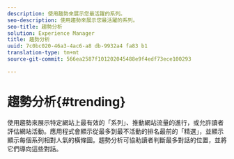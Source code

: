 ```yaml
---
description: 使用趨勢來展示您最活躍的系列。
seo-description: 使用趨勢來展示您最活躍的系列。
seo-title: 趨勢分析
solution: Experience Manager
title: 趨勢分析
uuid: 7c0bc020-46a3-4ac6-a8 db-9932a4 fa83 b1
translation-type: tm+mt
source-git-commit: 566ea2587f101202045488e9f4edf73ece100293

---
```



# 趨勢分析{#trending}

使用趨勢來展示特定網站上最有效的「系列」、推動網站流量的進行，或允許讀者評估網站活動。應用程式會顯示從最多到最不活動的排名最前的「精選」，並顯示顯示每個系列相對人氣的橫條圖。趨勢分析可協助讀者判斷最多對話的位置，並將它們導向這些對話。
